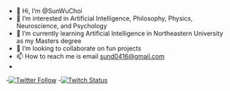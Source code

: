 - 👋 Hi, I’m @SunWuChoi
- 👀 I’m interested in Artificial Intelligence, Philosophy, Physics, Neuroscience, and Psychology
- 🌱 I’m currently learning Artificial Intelligence in Northeastern University as my Masters degree
- 💞️ I’m looking to collaborate on fun projects
- 📫 How to reach me is email sund0416@gmail.com
- 

-[![Twitter Follow](https://img.shields.io/twitter/follow/Sund0416?style=social)](https://twitter.com/Sund0416)
-[![Twitch Status](https://img.shields.io/twitch/status/SunWuChoi?style=social)](https://www.twitch.tv/sunwuchoi)
